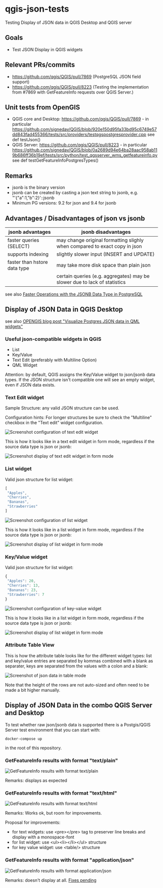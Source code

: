 # qgis-json-tests
Testing Display of JSON data in QGIS Desktop and QGIS server

## Goals
- Test JSON Display in QGIS widgets

## Relevant PRs/commits
- https://github.com/qgis/QGIS/pull/7869 (PostgreSQL JSON field support)
- https://github.com/qgis/QGIS/pull/8223 (Testing the implementation from #7869 with GetFeatureInfo requests over QGIS Server.)

## Unit tests from OpenGIS
- QGIS core and Desktop: https://github.com/qgis/QGIS/pull/7869 - in particular https://github.com/signedav/QGIS/blob/920e150d95fa33bd95c6749e57dd843fad455366/tests/src/providers/testqgspostgresprovider.cpp see def testJson()
- QGIS Server: https://github.com/qgis/QGIS/pull/8223 - in particular https://github.com/signedav/QGIS/blob/0a2689d94e64ba28aac958ab119b686ff36b19ef/tests/src/python/test_qgsserver_wms_getfeatureinfo.py see def testGetFeatureInfoPostgresTypes()

## Remarks
- jsonb is the binary version
- jsonb can be created by casting a json text string to jsonb, e.g. "'{"a":1,"b":2}'::jsonb
- Minimum PG versions: 9.2 for json and 9.4 for jsonb

## Advantages / Disadvantages of json vs jsonb
| jsonb advantages                         | jsonb disadvantages                         |
| ---------------------------------------- | ------------------------------------------- |
| faster queries (SELECT)                  | may change original formatting slighly when compared to exact copy in json |
| supports indexing                        | slightly slower input (INSERT and UPDATE)   |
| faster than hstore data type             | may take more disk space than plain json    |
|                                          | certain queries (e.g. aggregates) may be slower due to lack of statistics |

see also [Faster Operations with the JSONB Data Type in PostgreSQL](https://compose.com/articles/faster-operations-with-the-jsonb-data-type-in-postgresql/)

## Display of JSON Data in QGIS Desktop
see also [OPENGIS blog post "Visualize Postgres JSON data in QML widgets"](https://new.opengis.ch/2018/11/13/visualize-postgres-json-data-in-qml-widgets/)

### Useful json-compatible widgets in QGIS
- List
- Key/Value
- Text Edit (preferably with Multiline Option)
- QML Widget

Attention: by default, QGIS assigns the Key/Value widget to json/jsonb data types. If the JSON structure isn't compatible
one will see an empty widget, even if JSON data exists.

### Text Edit widget
Sample Structure: any valid JSON structure can be used.

Configuration hints: For longer structures be sure to check the "Multiline" checkbox in the "Text edit" widget configuration.

![Screenshot configuration of text edit widget](https://raw.githubusercontent.com/sogis/qgis-json-tests/master/screenshots/qgis_text-edit-widget_Multiline.png)

This is how it looks like in a text edit widget in form mode, regardless if the source data type is json or jsonb:

![Screenshot display of text edit widget in form mode](https://raw.githubusercontent.com/sogis/qgis-json-tests/master/screenshots/qgis_display-of-json-as-text-edit-widget_in-form-mode.png)

### List widget
Valid json structure for list widget:

```javascript
[
 "Apples",
 "Cherries",
 "Bananas",
 "Strawberries"
]
```
![Screenshot configuration of list widget](https://raw.githubusercontent.com/sogis/qgis-json-tests/master/screenshots/qgis_list-widget_configuration.png)

This is how it looks like in a list widget in form mode, regardless if the source data type is json or jsonb:

![Screenshot display of list widget in form mode](https://raw.githubusercontent.com/sogis/qgis-json-tests/master/screenshots/qgis_display-of-json-as-list-widget_in-form-mode.png)

### Key/Value widget
Valid json structure for list widget:

```javascript
{
 "Apples": 20,
 "Cherries": 13,
 "Bananas": 23,
 "Strawberries": 7
}
```
![Screenshot configuration of key-value widget](https://raw.githubusercontent.com/sogis/qgis-json-tests/master/screenshots/qgis_key-value-widget_configuration.png)

This is how it looks like in a list widget in form mode, regardless if the source data type is json or jsonb:

![Screenshot display of list widget in form mode](https://raw.githubusercontent.com/sogis/qgis-json-tests/master/screenshots/qgis_display-of-json-as-key-value-widget_in-form-mode.png)

### Attribute Table View

This is how the attribute table looks like for the different widget types: list and key/value entries are separated by kommas combined with a blank as separater, keys are separated from the values with a colon and a blank:

![Screenshot of json data in table mode](https://raw.githubusercontent.com/sogis/qgis-json-tests/master/screenshots/qgis_json-data-in-attribute-table.png)

Note that the height of the rows are not auto-sized and often need to be made a bit higher manually.

## Display of JSON Data in the combo QGIS Server and Desktop

To test whether raw json/jsonb data is supported there is a Postgis/QGIS Server test environment that you can start with:

```
docker-compose up
```

in the root of this repository.

### GetFeatureInfo results with format "text/plain"

![GetFeatureInfo results with format text/plain](https://raw.githubusercontent.com/sogis/qgis-json-tests/master/screenshots/qgis_identify_results_WMS_format-text.png)

Remarks: displays as expected

### GetFeatureInfo results with format "text/html"

![GetFeatureInfo results with format text/html](https://raw.githubusercontent.com/sogis/qgis-json-tests/master/screenshots/qgis_identify_results_WMS_format-html.png)

Remarks:
Works ok, but room for improvements.

Proposal for improvements:
* for text widgets: use &lt;pre&gt;&lt;/pre&gt; tag to preserver line breaks and display with a monospace-font
* for list widget: use &lt;ul&gt;&lt;li&gt;&lt;/li&gt;&lt;/ul&gt; structure
* for key value widget: use &lt;table/&gt; structure
 
### GetFeatureInfo results with format "application/json"

![GetFeatureInfo results with format application/json](https://raw.githubusercontent.com/sogis/qgis-json-tests/master/screenshots/qgis_identify_results_WMS_format-feature.png)
 
Remarks:
doesn't display at all. [Fixes pending](https://github.com/qgis/QGIS/pull/30451)

